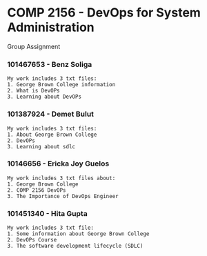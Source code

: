 # COMP 2156 - DevOps for System Administration

Group Assignment

### 101467653 - Benz Soliga
    My work includes 3 txt files:
    1. George Brown College information
    2. What is DevOPs
    3. Learning about DevOPs 

### 101387924 - Demet Bulut
    My work includes 3 txt files:
    1. About George Brown College 
    2. DevOPs
    3. Learning about sdlc

### 10146656 - Ericka Joy Guelos
    My work includes 3 txt files about:
    1. George Brown College 
    2. COMP 2156 DevOPs
    3. The Importance of DevOps Engineer

### 101451340 - Hita Gupta
    My work includes 3 txt file:
    1. Some information about George Brown College 
    2. DevOPs Course
    3. The software development lifecycle (SDLC) 